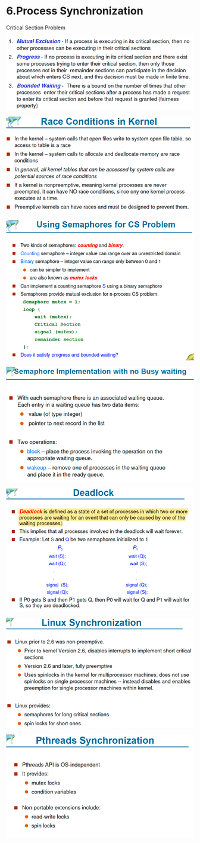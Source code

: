 # 6.Process Synchronization

Critical Section Problem 

![](../.gitbook/assets/image%20%286%29.png)

![](../.gitbook/assets/image%20%2868%29.png)

![](../.gitbook/assets/image%20%28101%29.png)

![](../.gitbook/assets/image%20%2887%29.png)

![](../.gitbook/assets/image%20%2829%29.png)

![](../.gitbook/assets/image%20%2853%29.png)

![](../.gitbook/assets/image%20%2812%29.png)

